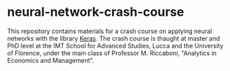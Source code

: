 # neural-network-crash-course
This repository contains materials for a crash course on applying neural networks with the library [Keras](https://keras.io/).
The crash course is thaught at master and PhD level at the IMT School for Advanced Studies, Lucca and the University of Florence, under the main class of Professor M. Riccaboni, "Analytics in Economics and Management".
